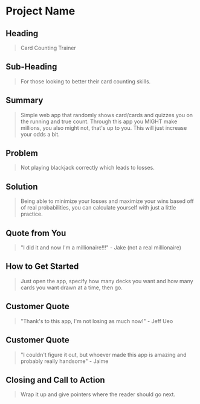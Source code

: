 # Project Name #

<!--
> This material was originally posted [here](http://www.quora.com/What-is-Amazons-approach-to-product-development-and-product-management). It is reproduced here for posterities sake.

There is an approach called "working backwards" that is widely used at Amazon. They work backwards from the customer, rather than starting with an idea for a product and trying to bolt customers onto it. While working backwards can be applied to any specific product decision, using this approach is especially important when developing new products or features.

For new initiatives a product manager typically starts by writing an internal press release announcing the finished product. The target audience for the press release is the new/updated product's customers, which can be retail customers or internal users of a tool or technology. Internal press releases are centered around the customer problem, how current solutions (internal or external) fail, and how the new product will blow away existing solutions.

If the benefits listed don't sound very interesting or exciting to customers, then perhaps they're not (and shouldn't be built). Instead, the product manager should keep iterating on the press release until they've come up with benefits that actually sound like benefits. Iterating on a press release is a lot less expensive than iterating on the product itself (and quicker!).

If the press release is more than a page and a half, it is probably too long. Keep it simple. 3-4 sentences for most paragraphs. Cut out the fat. Don't make it into a spec. You can accompany the press release with a FAQ that answers all of the other business or execution questions so the press release can stay focused on what the customer gets. My rule of thumb is that if the press release is hard to write, then the product is probably going to suck. Keep working at it until the outline for each paragraph flows.

Oh, and I also like to write press-releases in what I call "Oprah-speak" for mainstream consumer products. Imagine you're sitting on Oprah's couch and have just explained the product to her, and then you listen as she explains it to her audience. That's "Oprah-speak", not "Geek-speak".

Once the project moves into development, the press release can be used as a touchstone; a guiding light. The product team can ask themselves, "Are we building what is in the press release?" If they find they're spending time building things that aren't in the press release (overbuilding), they need to ask themselves why. This keeps product development focused on achieving the customer benefits and not building extraneous stuff that takes longer to build, takes resources to maintain, and doesn't provide real customer benefit (at least not enough to warrant inclusion in the press release).
 -->

## Heading ##
  > Card Counting Trainer

## Sub-Heading ##
  > For those looking to better their card counting skills.

## Summary ##
  > Simple web app that randomly shows card/cards and quizzes you on the running and true count. Through this app you MIGHT make millions, you also might not, that's up to you. This will just increase your odds a bit.

## Problem ##
  > Not playing blackjack correctly which leads to losses.

## Solution ##
  > Being able to minimize your losses and maximize your wins based off of real probabilities, you can calculate yourself with just a little practice.

## Quote from You ##
  > "I did it and now I'm a millionaire!!!" - Jake (not a real millionaire)

## How to Get Started ##
  > Just open the app, specify how many decks you want and how many cards you want drawn at a time, then go.

## Customer Quote ##
  > "Thank's to this app, I'm not losing as much now!" - Jeff Ueo

## Customer Quote ##
  > "I couldn't figure it out, but whoever made this app is amazing and probably really handsome" - Jaime

## Closing and Call to Action ##
  > Wrap it up and give pointers where the reader should go next.
